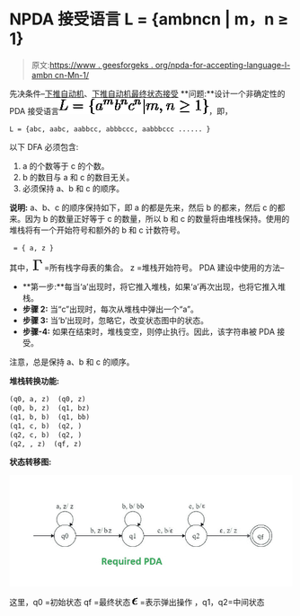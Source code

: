# NPDA 接受语言 L = {ambncn | m，n ≥ 1}

> 原文:[https://www . geesforgeks . org/npda-for-accepting-language-l-ambn cn-Mn-1/](https://www.geeksforgeeks.org/npda-for-accepting-the-language-l-ambncn-mn-1/)

先决条件–[下推自动机](https://www.geeksforgeeks.org/theory-of-computation-pushdown-automata/)、[下推自动机最终状态接受](https://www.geeksforgeeks.org/pushdown-automata-acceptance-final-state/)
**问题:**设计一个非确定性的 PDA 接受语言![L = \{a^m b^n c^n | m, n \geq 1\}](img/d71d576ec4583fcf01ef23a157a92980.png "Rendered by QuickLaTeX.com")，即，

```
L = {abc, aabc, aabbcc, abbbccc, aabbbccc ...... } 
```

以下 DFA 必须包含:

1.  a 的个数等于 c 的个数。
2.  b 的数目与 a 和 c 的数目无关。
3.  必须保持 a、b 和 c 的顺序。

**说明:**
a、b、c 的顺序保持如下，即 a 的都是先来，然后 b 的都来，然后 c 的都来。因为 b 的数量正好等于 c 的数量，所以 b 和 c 的数量将由堆栈保持。使用的堆栈将有一个开始符号和额外的 b 和 c 计数符号。

```
 = { a, z }

```

其中，![\Gamma](img/7227a362929bad8def3d7ea099742850.png "Rendered by QuickLaTeX.com") =所有栈字母表的集合。
z =堆栈开始符号。
PDA 建设中使用的方法–

*   **第一步:**每当‘a’出现时，将它推入堆栈，如果‘a’再次出现，也将它推入堆栈。
*   **步骤 2:** 当“c”出现时，每次从堆栈中弹出一个“a”。
*   **步骤 3:** 当‘b’出现时，忽略它，改变状态图中的状态。
*   **步骤-4:** 如果在结束时，堆栈变空，则停止执行。因此，该字符串被 PDA 接受。

注意，总是保持 a、b 和 c 的顺序。

**堆栈转换功能:**

```
(q0, a, z)  (q0, z)
(q0, b, z)  (q1, bz)
(q1, b, b)  (q1, bb)
(q1, c, b)  (q2, )
(q2, c, b)  (q2, )
(q2, , z)  (qf, z)

```

**状态转移图:**

![](img/7dd7516a741fcc07c36b9896221d5049.png)

这里，q0 =初始状态
qf =最终状态
![\epsilon](img/9e0d0faaeb36399f71c3ccdd6c2b69d0.png "Rendered by QuickLaTeX.com") =表示弹出操作
，q1，q2=中间状态